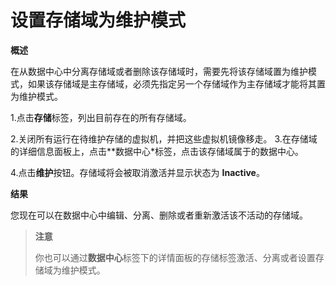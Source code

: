 # 设置存储域为维护模式

**概述**

在从数据中心中分离存储域或者删除该存储域时，需要先将该存储域置为维护模式，如果该存储域是主存储域，必须先指定另一个存储域作为主存储域才能将其置为维护模式。

1.点击**存储**标签，列出目前存在的所有存储域。

2.关闭所有运行在待维护存储的虚拟机，并把这些虚拟机镜像移走。
3.在存储域的详细信息面板上，点击**数据中心*标签，点击该存储域属于的数据中心。

4.点击**维护**按钮。存储域将会被取消激活并显示状态为 **Inactive**。

**结果**

您现在可以在数据中心中编辑、分离、删除或者重新激活该不活动的存储域。

> **注意**
>
> 你也可以通过**数据中心**标签下的详情面板的存储标签激活、分离或者设置存储域为维护模式。
